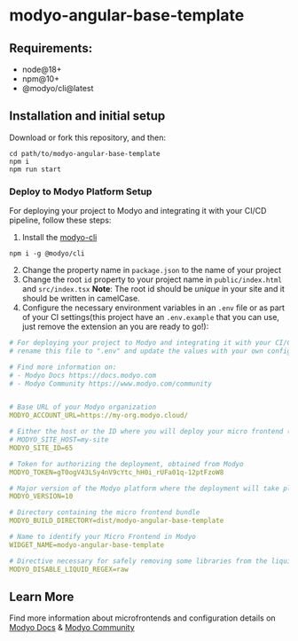 # modyo-angular-base-template
## Requirements:
- node@18+
- npm@10+
- @modyo/cli@latest

## Installation and initial setup
Download or fork this repository, and then:

```console
cd path/to/modyo-angular-base-template
npm i
npm run start
```

### Deploy to Modyo Platform Setup
For deploying your project to Modyo and integrating it with your CI/CD pipeline, follow these steps:
1. Install the [modyo-cli](https://docs.modyo.com/en/platform/channels/cli.html)
```console
npm i -g @modyo/cli
```
2. Change the property name in `package.json` to the name of your project
3. Change the root `id` property to your project name in `public/index.html` and `src/index.tsx`
**Note**: The root id should be _unique_ in your site and it should be written in camelCase.
4. Configure the necessary environment variables in an `.env` file or as part of your CI settings(this project have an `.env.example` that you can use, just remove the extension an you are ready to go!):

```yaml
# For deploying your project to Modyo and integrating it with your CI/CD pipeline
# rename this file to ".env" and update the values with your own configuration.

# Find more information on:
# - Modyo Docs https://docs.modyo.com
# - Modyo Community https://www.modyo.com/community


# Base URL of your Modyo organization
MODYO_ACCOUNT_URL=https://my-org.modyo.cloud/

# Either the host or the ID where you will deploy your micro frontend (not both)
# MODYO_SITE_HOST=my-site
MODYO_SITE_ID=65

# Token for authorizing the deployment, obtained from Modyo
MODYO_TOKEN=gT0ogV43LSy4nV9cYtc_hH0i_rUFa01q-12ptFzoW8

# Major version of the Modyo platform where the deployment will take place (8 or 9)
MODYO_VERSION=10

# Directory containing the micro frontend bundle
MODYO_BUILD_DIRECTORY=dist/modyo-angular-base-template

# Name to identify your Micro Frontend in Modyo
WIDGET_NAME=modyo-angular-base-template

# Directive necessary for safely removing some libraries from the liquid parser
MODYO_DISABLE_LIQUID_REGEX=raw
```

## Learn More
Find more information about microfrontends and configuration details on [Modyo Docs](https://docs.modyo.com) & [Modyo Community](https://www.modyo.com/community)
